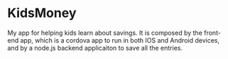 # KidsMoney
My app for helping kids learn about savings.
It is composed by the front-end app, which is a cordova app to run in both IOS and Android devices, and by a node.js backend applicaiton to save all the entries.
